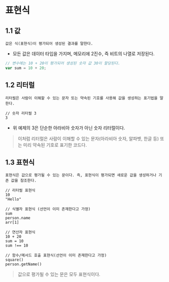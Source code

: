 # 표현식

## 1.1 값

```
값은 식(표현식)이 평가되어 생성된 결과를 말한다.
```

- 모든 값은 데이터 타입을 가지며, 메모리에 2진수, 즉 비트의 나열로 저장된다.

```javascript
// 변수에는 10 + 20이 평가되어 생성된 숫자 값 30이 할당된다.
var sum = 10 + 20;
```

## 1.2 리터럴

```
리터럴은 사람이 이해할 수 있는 문자 또는 약속된 기호를 사용해 값을 생성하는 표기법을 말한다.

// 숫자 리터럴 3
3
```

- 위 예제의 3은 단순한 아라비아 숫자가 아닌 숫자 리터럴이다.

> 이처럼 리터럴은 사람이 이해할 수 있는 문자(아라비아 숫자, 알파벳, 한글 등) 또는 미리 약속된 기호로 표기한 코드다.

## 1.3 표현식

```
표현식은 값으로 평가될 수 있는 문이다. 즉, 표현식이 평가되면 새로운 값을 생성하거나 기존 값을 참조한다.
```

```t
// 리터럴 표현식
10
"Hello"

// 식별자 표현식 (선언이 이미 존재한다고 가정)
sum
person.name
arr[1]

// 연산자 표현식
10 + 20
sum = 10
sum !== 10

// 함수/메서드 호출 표현식(선언이 이미 존재한다고 가정)
square()
person.getName()
```

> 값으로 평가될 수 있는 문은 모두 표현식이다.
